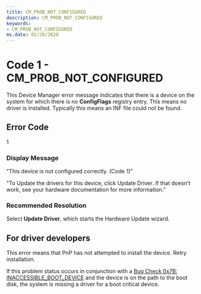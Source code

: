 ```yaml
---
title: CM_PROB_NOT_CONFIGURED
description: CM_PROB_NOT_CONFIGURED
keywords:
- CM_PROB_NOT_CONFIGURED
ms.date: 02/28/2020
---
```


# Code 1 - CM_PROB_NOT_CONFIGURED

This Device Manager error message indicates that there is a device on the system for which there is no **ConfigFlags** registry entry. This means no driver is installed. Typically this means an INF file could not be found.

## Error Code

1

### Display Message

"This device is not configured correctly. (Code 1)"

"To Update the drivers for this device, click Update Driver. If that doesn't work, see your hardware documentation for more information."

### Recommended Resolution

Select **Update Driver**, which starts the Hardware Update wizard.

## For driver developers

This error means that PnP has not attempted to install the device. Retry installation.

If this problem status occurs in conjunction with a [Bug Check 0x7B: INACCESSIBLE_BOOT_DEVICE](../debugger/bug-check-0x7b--inaccessible-boot-device.md) and the device is on the path to the boot disk, the system is missing a driver for a boot critical device.
